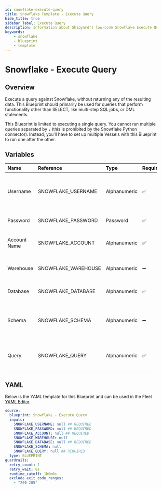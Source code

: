 ```yaml
---
id: snowflake-execute-query
title: Snowflake Template - Execute Query
hide_title: true
sidebar_label: Execute Query
description: Information about Shipyard's low-code Snowflake Execute Query blueprint. Execute any SQL query against a Snowflake database. 
keywords:
    - snowflake
    - blueprint
    - template
---
```


# Snowflake - Execute Query

## Overview
Execute a query against Snowflake, without returning any of the resulting data. This Blueprint should primarily be used for queries that perform functionality other than SELECT, like multi-step SQL jobs, or DML statements.

This Blueprint is limited to executing a single query. You cannot run multiple queries separated by `;` (this is prohibited by the Snowflake Python connector). Instead, you'll have to set up multiple Vessels with this Blueprint to run one after the other.

## Variables

| Name | Reference | Type | Required | Default | Options | Description |
|:-----|:----------|:-----|:---------|:--------|:--------|:------------|
| Username | SNOWFLAKE_USERNAME  | Alphanumeric |:white_check_mark: | - | - | The Snowflake Username that has access to the table, schema, and warehouse that you want to execute a query against. |
| Password | SNOWFLAKE_PASSWORD  | Password |:white_check_mark: | - | - | The password associated with your Username. |
| Account Name | SNOWFLAKE_ACCOUNT  | Alphanumeric |:white_check_mark: | - | - | Typically found in the URL you use to access Snowflake, before `.snowflakecomputing.com` |
| Warehouse | SNOWFLAKE_WAREHOUSE  | Alphanumeric |:heavy_minus_sign: | - | - | If left blank, will use the default warehouse associated with the provided username. |
| Database | SNOWFLAKE_DATABASE  | Alphanumeric |:white_check_mark: | - | - | The name of the Database that you want to run a query against. |
| Schema | SNOWFLAKE_SCHEMA  | Alphanumeric |:heavy_minus_sign: | - | - | The name of the Schema you want to run a query against. If left blank, it's expected that your query will include the schema in it. |
| Query | SNOWFLAKE_QUERY  | Alphanumeric |:white_check_mark: | - | - | The contents of the SQL query that you want to run. Does not support running multiple queries separated by `;` |


## YAML
Below is the YAML template for this Blueprint and can be used in the Fleet [YAML Editor](../../reference/fleets/yaml-editor.md).
```yaml
source:
  blueprint: Snowflake - Execute Query
  inputs:
    SNOWFLAKE_USERNAME: null ## REQUIRED
    SNOWFLAKE_PASSWORD: null ## REQUIRED
    SNOWFLAKE_ACCOUNT: null ## REQUIRED
    SNOWFLAKE_WAREHOUSE: null 
    SNOWFLAKE_DATABASE: null ## REQUIRED
    SNOWFLAKE_SCHEMA: null 
    SNOWFLAKE_QUERY: null ## REQUIRED
  type: BLUEPRINT
guardrails:
  retry_count: 1
  retry_wait: 0s
  runtime_cutoff: 1h0m0s
  exclude_exit_code_ranges:
    - "200-205"
```
